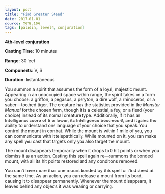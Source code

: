```yaml
---
layout: post
title: "Find Greater Steed"
date: 2017-01-01
source: XGTE.156
tags: [paladin, level4, conjuration]
---
```


**4th-level conjuration**

**Casting Time**: 10 minutes

**Range**: 30 feet

**Components**: V, S

**Duration**: Instantaneous

You summon a spirit that assumes the form of a loyal, majestic mount. Appearing in an unoccupied space within range, the spirit takes on a form you choose: a griffon, a pegasus, a peryton, a dire wolf, a rhinoceros, or a saber—toothed tiger. The creature has the statistics provided in the *Monster Manual* for the chosen form, though it is a celestial, a fey, or a fiend (your choice) instead of its normal creature type. Additionally, if it has an Intelligence score of 5 or lower, its Intelligence becomes 6, and it gains the ability to understand one language of your choice that you speak. You control the mount in combat. While the mount is within 1 mile of you, you can communicate with it telepathically. While mounted on it, you can make any spell you cast that targets only you also target the mount.

The mount disappears temporarily when it drops to 0 hit points or when you dismiss it as an action. Casting this spell again re—summons the bonded mount, with all its hit points restored and any conditions removed.

You can’t have more than one mount bonded by this spell or find steed at the same time. As an action, you can release a mount from its bond, causing it to disappear permanently. Whenever the mount disappears, it leaves behind any objects it was wearing or carrying.

